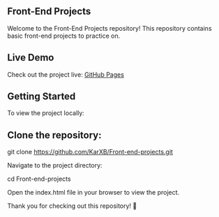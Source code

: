Front-End Projects
------------------
Welcome to the Front-End Projects repository! This repository contains basic front-end projects to practice on.

Live Demo
---------
Check out the project live: [GitHub Pages](https://karxb.github.io/Front-end-projects/)

Getting Started
---------------
To view the project locally:

Clone the repository:
-
git clone https://github.com/KarXB/Front-end-projects.git

Navigate to the project directory:

cd Front-end-projects

Open the index.html file in your browser to view the project.

Thank you for checking out this repository! 🎉

